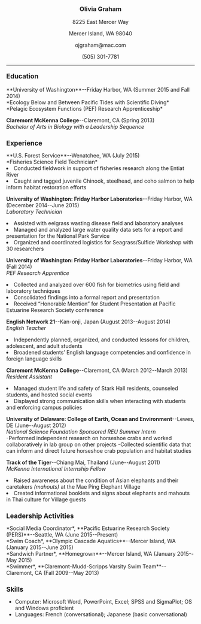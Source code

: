 <h3 style="text-align:center">Olivia Graham</h3>
<p style="text-align:center">8225 East Mercer Way <br  />
<p style="text-align:center">Mercer Island, WA 98040 <br  />
<p style="text-align:center">ojgraham@mac.com<br  />
<p style="text-align:center"> (505) 301-7781<br  />

<hr />

<p style="font-size:125%"><strong>Education</strong> </p>
**University of Washington**--Friday Harbor, WA (Summer 2015 and Fall 2014)<br  />
*Ecology Below and Between Pacific Tides with Scientific Diving*<br  />
*Pelagic Ecosystem Functions (PEF) Research Apprenticeship*<br  />

**Claremont McKenna College**--Claremont, CA (Spring 2013) <br  />
*Bachelor of Arts in Biology with a Leadership Sequence*<br  />

<h2 style="font-size:125%"><strong>Experience </strong></h2>
**U.S. Forest Service**--Wenatchee, WA (July 2015) <br  />
*Fisheries Science Field Technician*</li> <br  />
<li> Conducted fieldwork in support of fisheries research along the Entiat River </li>
<li> Caught and tagged juvenile Chinook, steelhead, and coho salmon to help inform habitat restoration efforts</li>

**University of Washington: Friday Harbor Laboratories**--Friday Harbor, WA (December 2014--June 2015) <br  />
*Laboratory Technician*</li><br  />
<li> Assisted with eelgrass wasting disease field and laboratory analyses </li>
<li> Managed and analyzed large water quality data sets for a report and presentation for the National Park Service </li>
<li> Organized and coordinated logistics for Seagrass/Sulfide Workshop with 30 researchers </li>

**University of Washington: Friday Harbor Laboratories**--Friday Harbor, WA (Fall 2014) <br  />
*PEF Research Apprentice*</li><br  />
<li> Collected and analyzed over 600 fish for biometrics using field and laboratory techniques </li>
<li> Consolidated findings into a formal report and presentation </li>
<li> Received “Honorable Mention” for Student Presentation at Pacific Estuarine Research Society conference </li>

**English Network 21**--Kan-onji, Japan (August 2013--August 2014) <br  />
*English Teacher*</li><br  />
<li> Independently planned, organized, and conducted lessons for children, adolescent, and adult students </li>
<li> Broadened students’ English language competencies and confidence in foreign language skills </li>
</ul>

**Claremont McKenna College**--Claremont, CA (March 2012--March 2013) <br  />
*Resident Assistant*</li><br  />
<li> Managed student life and safety of Stark Hall residents, counseled students, and hosted social events </li>
<li> Displayed strong communication skills when interacting with students and enforcing campus policies  </li>
</ul>

**University of Delaware: College of Earth, Ocean and Environment**--Lewes, DE (June--August 2012) <br  />
*National Science Foundation Sponsored REU Summer Intern*</li><br  />
-Performed independent research on horseshoe crabs and worked collaboratively in lab group on other projects </li>
-Collected scientific data that can inform and direct future horseshoe crab population and habitat studies </li>

**Track of the Tiger**--Chiang Mai, Thailand (June--August 2011) <br  />
*McKenna International Internship Fellow*</li>
<li> Raised awareness about the condition of Asian elephants and their caretakers <em>(mahouts)</em> at the Mae Ping            Elephant Village  </li>
<li> Created informational booklets and signs about elephants and mahouts in Thai culture for Village guests </li>

<h2 style="font-size:125%"><strong>Leadership Activities </strong></h2>
*Social Media Coordinator*, **Pacific Estuarine Research Society (PERS)**--Seattle, WA (June 2015--Present)<br  />
*Swim Coach*, **Olympic Cascade Aquatics**--Mercer Island, WA (January 2015--June 2015)<br  />
*Sandwich Partner*, **Homegrown**--Mercer Island, WA (January 2015--May 2015)<br  />
*Swimmer*, **Claremont-Mudd-Scripps Varsity Swim Team**--Claremont, CA (Fall 2009--May 2013)


<h2 style="font-size:125%"><strong>Skills </strong></h2>
<ul>
<li> Computer: Microsoft Word, PowerPoint, Excel; SPSS and SigmaPlot; OS and Windows proficient </li>
<li> Languages: French (conversational); Japanese (basic conversational) </li>
